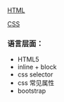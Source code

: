 [HTML](./HTML.md)

[CSS](./CSS.md)

### 语言层面：
- HTML5
- inline + block
- css selector 
- css 常见属性
- bootstrap

